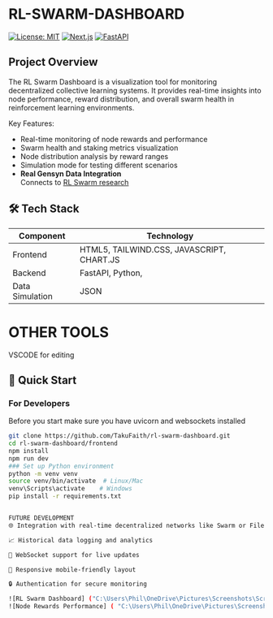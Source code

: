 # RL-SWARM-DASHBOARD

[![License: MIT](https://img.shields.io/badge/License-MIT-yellow.svg)](https://opensource.org/licenses/MIT)
[![Next.js](https://img.shields.io/badge/Next.js-13.4+-black?logo=next.js)](https://nextjs.org)
[![FastAPI](https://img.shields.io/badge/FastAPI-0.95+-green?logo=fastapi)](https://fastapi.tiangolo.com)
 ## Project Overview
The RL Swarm Dashboard is a visualization tool for monitoring decentralized collective learning systems. It provides real-time insights into node performance, reward distribution, and overall swarm health in reinforcement learning environments.

Key Features:
- Real-time monitoring of node rewards and performance
- Swarm health and staking metrics visualization
- Node distribution analysis by reward ranges
- Simulation mode for testing different scenarios
- **Real Gensyn Data Integration**  
  Connects to [RL Swarm research](https://github.com/gensyn-ai/paper-rl-swarm)

## 🛠️ Tech Stack

| Component       | Technology                          |
|-----------------|-------------------------------------|
| Frontend        | HTML5, TAILWIND.CSS, JAVASCRIPT, CHART.JS |
| Backend         | FastAPI, Python,        |
| Data Simulation | JSON                |                 
# OTHER TOOLS
VSCODE for editing
## 🚀 Quick Start

### For  Developers
Before you start make sure you have uvicorn and websockets installed
```bash
git clone https://github.com/TakuFaith/rl-swarm-dashboard.git
cd rl-swarm-dashboard/frontend
npm install
npm run dev
### Set up Python environment
python -m venv venv
source venv/bin/activate  # Linux/Mac
venv\Scripts\activate    # Windows
pip install -r requirements.txt


FUTURE DEVELOPMENT
🌐 Integration with real-time decentralized networks like Swarm or Filecoin

📈 Historical data logging and analytics

📡 WebSocket support for live updates

📱 Responsive mobile-friendly layout

🔒 Authentication for secure monitoring

![RL Swarm Dashboard] ("C:\Users\Phil\OneDrive\Pictures\Screenshots\Screenshot 2025-04-13 013529.png")
![Node Rewards Performance] ( "C:\Users\Phil\OneDrive\Pictures\Screenshots\Screenshot 2025-04-13 013546.png")
